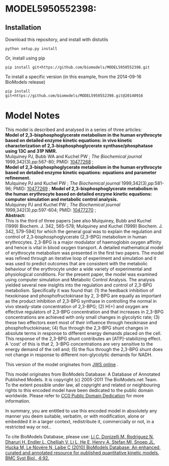 # MODEL5950552398: 

## Installation

Download this repository, and install with distutils

`python setup.py install`

Or, install using pip

`pip install git+https://github.com/biomodels/MODEL5950552398.git`

To install a specific version (in this example, from the 2014-09-16 BioModels release)

`pip install git+https://github.com/biomodels/MODEL5950552398.git@20140916`


# Model Notes


This model is described and analysed in a series of three articles:  
**Model of 2,3-bisphosphoglycerate metabolism in the human erythrocyte based on detailed enzyme kinetic equations: in vivo kinetic characterization of 2,3-bisphosphoglycerate synthase/phosphatase using 13C and 31P NMR.**   
Mulquiney PJ, Bubb WA and Kuchel PW ; _The Biochemical journal_
1999,342(3),pp:567-80; PMID:
[10477268](http://www.ncbi.nlm.nih.gov/pubmed/10477268) ;  
**Model of 2,3-bisphosphoglycerate metabolism in the human erythrocyte based on detailed enzyme kinetic equations: equations and parameter refinement.**   
Mulquiney PJ and Kuchel PW ; _The Biochemical journal_ 1999,342(3),pp:581-96;
PMID: [10477269](http://www.ncbi.nlm.nih.gov/pubmed/10477269) ; **Model of
2,3-bisphosphoglycerate metabolism in the human erythrocyte based on detailed
enzyme kinetic equations: computer simulation and metabolic control
analysis.**  
Mulquiney PJ and Kuchel PW ; _The Biochemical journal_ 1999,342(3),pp:597-604;
PMID: [10477270](http://www.ncbi.nlm.nih.gov/pubmed/10477270) ;  
**Abstract:**   
This is the third of three papers [see also Mulquiney, Bubb and Kuchel (1999)
Biochem. J. 342, 565-578; Mulquiney and Kuchel (1999) Biochem. J. 342,
579-594] for which the general goal was to explain the regulation and control
of 2,3-bisphosphoglycerate (2,3-BPG) metabolism in human erythrocytes. 2,3-BPG
is a major modulator of haemoglobin oxygen affinity and hence is vital in
blood oxygen transport. A detailed mathematical model of erythrocyte
metabolism was presented in the first two papers. The model was refined
through an iterative loop of experiment and simulation and it was used to
predict outcomes that are consistent with the metabolic behaviour of the
erythrocyte under a wide variety of experimental and physiological conditions.
For the present paper, the model was examined using computer simulation and
Metabolic Control Analysis. The analysis yielded several new insights into the
regulation and control of 2,3-BPG metabolism. Specifically it was found that:
(1) the feedback inhibition of hexokinase and phosphofructokinase by 2, 3-BPG
are equally as important as the product inhibition of 2,3-BPG synthase in
controlling the normal in vivo steady-state concentration of 2,3-BPG; (2) H(+)
and oxygen are effective regulators of 2,3-BPG concentration and that
increases in 2,3-BPG concentrations are achieved with only small changes in
glycolytic rate; (3) these two effectors exert most of their influence through
hexokinase and phosphofructokinase; (4) flux through the 2,3-BPG shunt changes
in absolute terms in response to different energy demands placed on the cell.
This response of the 2,3-BPG shunt contributes an [ATP]-stabilizing effect. A
'cost' of this is that 2, 3-BPG concentrations are very sensitive to the
energy demand of the cell and; (5) the flux through the 2,3-BPG shunt does not
change in response to different non-glycolytic demands for NADH.

This version of the model originates from [JWS
online](http://www.jjj.bio.vu.nl/database/mulquiney/) .

This model originates from BioModels Database: A Database of Annotated
Published Models. It is copyright (c) 2005-2011 The BioModels.net Team.  
To the extent possible under law, all copyright and related or neighbouring
rights to this encoded model have been dedicated to the public domain
worldwide. Please refer to [CC0 Public Domain
Dedication](http://creativecommons.org/publicdomain/zero/1.0/) for more
information.

In summary, you are entitled to use this encoded model in absolutely any
manner you deem suitable, verbatim, or with modification, alone or embedded it
in a larger context, redistribute it, commercially or not, in a restricted way
or not..  
  
To cite BioModels Database, please use: [Li C, Donizelli M, Rodriguez N,
Dharuri H, Endler L, Chelliah V, Li L, He E, Henry A, Stefan MI, Snoep JL,
Hucka M, Le Novère N, Laibe C (2010) BioModels Database: An enhanced, curated
and annotated resource for published quantitative kinetic models. BMC Syst
Biol., 4:92.](http://www.ncbi.nlm.nih.gov/pubmed/20587024)


